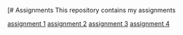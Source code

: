 [# Assignments
This repository contains my assignments

[assignment 1](https://github.com/annelottevroon/Assignments/blob/master/Assignment%20week%202%20AA%20Vroon.ipynb)
[assignment 2](https://github.com/annelottevroon/Assignments/blob/master/Assignment_week_4.ipynb) 
[assignment 3](https://github.com/annelottevroon/Assignments/blob/master/Assignment_week_5.ipynb)
[assignment 4](https://github.com/annelottevroon/Assignments/blob/master/assignment_week_6.ipynb)
